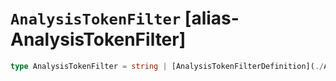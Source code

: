 # `AnalysisTokenFilter` [alias-AnalysisTokenFilter]
```typescript
type AnalysisTokenFilter = string | [AnalysisTokenFilterDefinition](./AnalysisTokenFilterDefinition.md);
```
